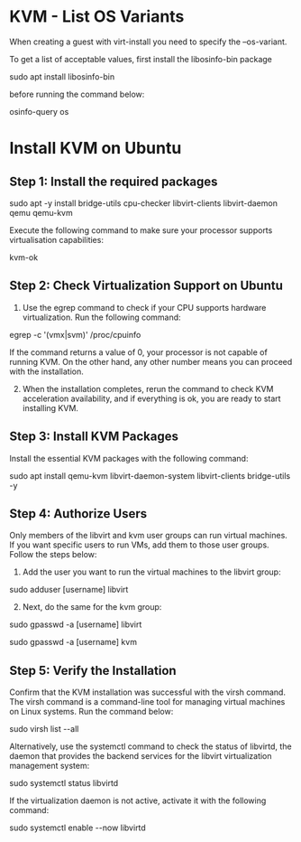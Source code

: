 
KVM - List OS Variants
=

When creating a guest with virt-install you need to specify the –os-variant.

To get a list of acceptable values, first install the libosinfo-bin package

sudo apt install libosinfo-bin

before running the command below:

osinfo-query os


Install KVM on Ubuntu
=

Step 1: Install the required packages
-
sudo apt -y install bridge-utils cpu-checker libvirt-clients libvirt-daemon qemu qemu-kvm

Execute the following command to make sure your processor supports virtualisation capabilities:

kvm-ok

Step 2: Check Virtualization Support on Ubuntu
-
1. Use the egrep command to check if your CPU supports hardware virtualization. Run the following command:

egrep -c '(vmx|svm)' /proc/cpuinfo

If the command returns a value of 0, your processor is not capable of running KVM. On the other hand, any other number means you can proceed with the installation.

2. When the installation completes, rerun the command to check KVM acceleration availability, and if everything is ok, you are ready to start installing KVM.

Step 3: Install KVM Packages
-
Install the essential KVM packages with the following command:

sudo apt install qemu-kvm libvirt-daemon-system libvirt-clients bridge-utils -y

Step 4: Authorize Users
-
Only members of the libvirt and kvm user groups can run virtual machines. If you want specific users to run VMs, add them to those user groups. Follow the steps below:

1. Add the user you want to run the virtual machines to the libvirt group:

sudo adduser [username] libvirt

2. Next, do the same for the kvm group:

sudo gpasswd -a [username] libvirt

sudo gpasswd -a [username] kvm

Step 5: Verify the Installation
-
Confirm that the KVM installation was successful with the virsh command. The virsh command is a command-line tool for managing virtual machines on Linux systems. Run the command below:

sudo virsh list --all

Alternatively, use the systemctl command to check the status of libvirtd, the daemon that provides the backend services for the libvirt virtualization management system:

sudo systemctl status libvirtd

If the virtualization daemon is not active, activate it with the following command:

sudo systemctl enable --now libvirtd
